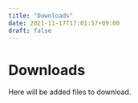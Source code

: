 ```yaml
---
title: "Downloads"
date: 2021-11-17T17:01:57+09:00
draft: false
---
```


# Downloads

Here will be added files to download.